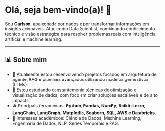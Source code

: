 # Olá, seja bem-vindo(a)! 👋

Sou **Carlson**, apaixonado por dados e por transformar informações em insights acionáveis. Atuo como Data Scientist, combinando conhecimento técnico e visão estratégica para resolver problemas reais com inteligência artificial e machine learning.

---

## 📊 Sobre mim
- 🔭 Atualmente estou desenvolvendo projetos focados em arquitetura de agente, RAG e pipelines avançados utilizando modelos generativos (LLMs).
- 🌱 Estou estudando constantemente técnicas de otimização e visualização de dados, com foco em criar soluções escaláveis e de alto impacto.
- 🛠️ Principais ferramentas: **Python, Pandas, NumPy, Scikit-Learn, LangChain, LangGraph, Matplotlib, Seaborn, SQL, AWS e Databricks.**
- 📖 Interesses acadêmicos: Ciência de Dados, Machine Learning, Engenharia de Dados, NLP, Series Temporais e RAG.
